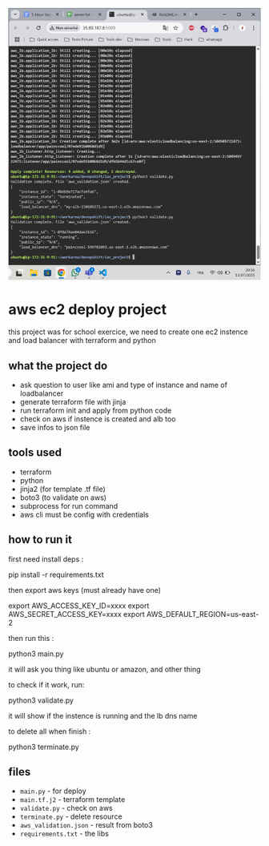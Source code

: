 ![preview](image_1.png)

# aws ec2 deploy project

this project was for school exercice, we need to create one ec2 instence and load balancer with terraform and python

## what the project do

- ask question to user like ami and type of instance and name of loadbalancer
- generate terraform file with jinja
- run terraform init and apply from python code
- check on aws if instence is created and alb too
- save infos to json file

## tools used

- terraform
- python
- jinja2 (for template .tf file)
- boto3 (to validate on aws)
- subprocess for run command
- aws cli must be config with credentials

## how to run it

first need install deps :

pip install -r requirements.txt


then export aws keys (must already have one)

export AWS_ACCESS_KEY_ID=xxxx
export AWS_SECRET_ACCESS_KEY=xxxx
export AWS_DEFAULT_REGION=us-east-2

then run this :

python3 main.py

it will ask you thing like ubuntu or amazon, and other thing

to check if it work, run:

python3 validate.py

it will show if the instence is running and the lb dns name

to delete all when finish :

python3 terminate.py


## files

- `main.py` - for deploy
- `main.tf.j2` - terraform template
- `validate.py` - check on aws
- `terminate.py` - delete resource
- `aws_validation.json` - result from boto3
- `requirements.txt` - the libs



